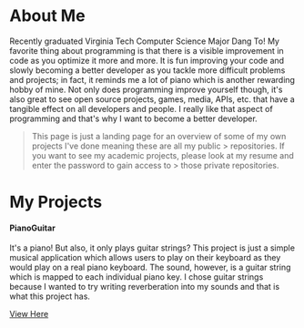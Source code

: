 # About Me
Recently graduated Virginia Tech Computer Science Major Dang To!  My favorite thing about programming is that there is a visible improvement in code as you optimize it more and more.  It is fun improving your code and slowly becoming a better developer as you tackle more difficult problems and projects; in fact, it reminds me a lot of piano which is another rewarding hobby of mine.  Not only does programming improve yourself though, it's also great to see open source projects, games, media, APIs, etc. that have a tangible effect on all developers and people.  I really like that aspect of programming and that's why I want to become a better developer.

> This page is just a landing page for an overview of some of my own projects I've done meaning these are all my public > repositories.  If you want to see my academic projects, please look at my resume and enter the password to gain access to > those private repositories. 
# My Projects
#### PianoGuitar
It's a piano!  But also, it only plays guitar strings?  This project is just a simple musical application which allows users to play on their keyboard as they would play on a real piano keyboard.  The sound, however, is a guitar string which is mapped to each individual piano key.  I chose guitar strings because I wanted to try writing reverberation into my sounds and that is what this project has.  

[View Here](https://github.com/DangHTo/PianoGuitar)

